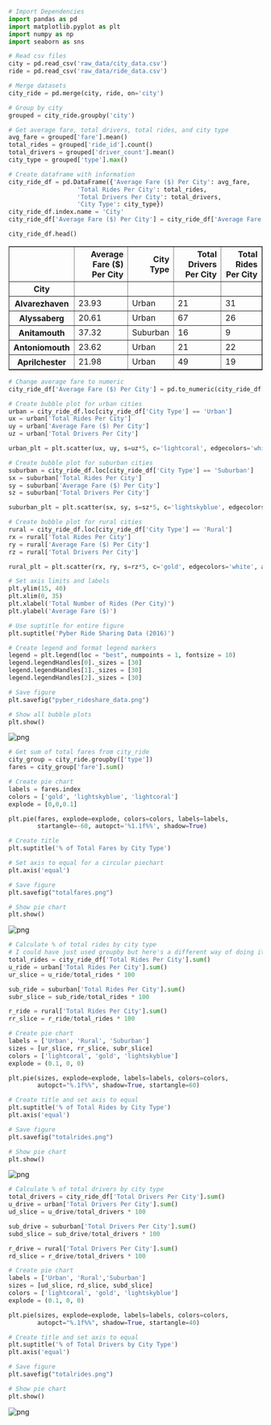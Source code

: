 

```python
# Import Dependencies
import pandas as pd
import matplotlib.pyplot as plt
import numpy as np
import seaborn as sns

# Read csv files
city = pd.read_csv('raw_data/city_data.csv')
ride = pd.read_csv('raw_data/ride_data.csv')
```


```python
# Merge datasets
city_ride = pd.merge(city, ride, on='city')

# Group by city
grouped = city_ride.groupby('city')

# Get average fare, total drivers, total rides, and city type 
avg_fare = grouped['fare'].mean()
total_rides = grouped['ride_id'].count()
total_drivers = grouped['driver_count'].mean()
city_type = grouped['type'].max()

# Create dataframe with information 
city_ride_df = pd.DataFrame({'Average Fare ($) Per City': avg_fare,
                   'Total Rides Per City': total_rides,
                   'Total Drivers Per City': total_drivers,
                   'City Type': city_type})
city_ride_df.index.name = 'City'
city_ride_df['Average Fare ($) Per City'] = city_ride_df['Average Fare ($) Per City'].map('{:.2f}'.format)

city_ride_df.head()
```




<div>
<style>
    .dataframe thead tr:only-child th {
        text-align: right;
    }

    .dataframe thead th {
        text-align: left;
    }

    .dataframe tbody tr th {
        vertical-align: top;
    }
</style>
<table border="1" class="dataframe">
  <thead>
    <tr style="text-align: right;">
      <th></th>
      <th>Average Fare ($) Per City</th>
      <th>City Type</th>
      <th>Total Drivers Per City</th>
      <th>Total Rides Per City</th>
    </tr>
    <tr>
      <th>City</th>
      <th></th>
      <th></th>
      <th></th>
      <th></th>
    </tr>
  </thead>
  <tbody>
    <tr>
      <th>Alvarezhaven</th>
      <td>23.93</td>
      <td>Urban</td>
      <td>21</td>
      <td>31</td>
    </tr>
    <tr>
      <th>Alyssaberg</th>
      <td>20.61</td>
      <td>Urban</td>
      <td>67</td>
      <td>26</td>
    </tr>
    <tr>
      <th>Anitamouth</th>
      <td>37.32</td>
      <td>Suburban</td>
      <td>16</td>
      <td>9</td>
    </tr>
    <tr>
      <th>Antoniomouth</th>
      <td>23.62</td>
      <td>Urban</td>
      <td>21</td>
      <td>22</td>
    </tr>
    <tr>
      <th>Aprilchester</th>
      <td>21.98</td>
      <td>Urban</td>
      <td>49</td>
      <td>19</td>
    </tr>
  </tbody>
</table>
</div>




```python
# Change average fare to numeric 
city_ride_df['Average Fare ($) Per City'] = pd.to_numeric(city_ride_df['Average Fare ($) Per City'])

# Create bubble plot for urban cities
urban = city_ride_df.loc[city_ride_df['City Type'] == 'Urban']
ux = urban['Total Rides Per City']
uy = urban['Average Fare ($) Per City']
uz = urban['Total Drivers Per City']

urban_plt = plt.scatter(ux, uy, s=uz*5, c='lightcoral', edgecolors='white', alpha=0.7, label='Urban')

# Create bubble plot for suburban cities
suburban = city_ride_df.loc[city_ride_df['City Type'] == 'Suburban']
sx = suburban['Total Rides Per City']
sy = suburban['Average Fare ($) Per City']
sz = suburban['Total Drivers Per City']

suburban_plt = plt.scatter(sx, sy, s=sz*5, c='lightskyblue', edgecolors='white', alpha=0.7, label='Suburban')

# Create bubble plot for rural cities
rural = city_ride_df.loc[city_ride_df['City Type'] == 'Rural']
rx = rural['Total Rides Per City']
ry = rural['Average Fare ($) Per City']
rz = rural['Total Drivers Per City']

rural_plt = plt.scatter(rx, ry, s=rz*5, c='gold', edgecolors='white', alpha=0.7, label='Rural')

# Set axis limits and labels
plt.ylim(15, 40)
plt.xlim(0, 35)
plt.xlabel('Total Number of Rides (Per City)')
plt.ylabel('Average Fare ($)')

# Use suptitle for entire figure 
plt.suptitle('Pyber Ride Sharing Data (2016)')

# Create legend and format legend markers
legend = plt.legend(loc = "best", numpoints = 1, fontsize = 10)
legend.legendHandles[0]._sizes = [30]
legend.legendHandles[1]._sizes = [30]
legend.legendHandles[2]._sizes = [30]

# Save figure
plt.savefig("pyber_rideshare_data.png")

# Show all bubble plots
plt.show()
```


![png](Pyber_files/Pyber_2_0.png)



```python
# Get sum of total fares from city_ride
city_group = city_ride.groupby(['type'])
fares = city_group['fare'].sum()

# Create pie chart
labels = fares.index
colors = ['gold', 'lightskyblue', 'lightcoral']
explode = [0,0,0.1]

plt.pie(fares, explode=explode, colors=colors, labels=labels, 
        startangle=-60, autopct='%1.1f%%', shadow=True)

# Create title
plt.suptitle('% of Total Fares by City Type')

# Set axis to equal for a circular piechart
plt.axis('equal')

# Save figure
plt.savefig("totalfares.png")

# Show pie chart
plt.show()
```


![png](Pyber_files/Pyber_3_0.png)



```python
# Calculate % of total rides by city type
# I could have just used groupby but here's a different way of doing it
total_rides = city_ride_df['Total Rides Per City'].sum()
u_ride = urban['Total Rides Per City'].sum()
ur_slice = u_ride/total_rides * 100

sub_ride = suburban['Total Rides Per City'].sum()
subr_slice = sub_ride/total_rides * 100

r_ride = rural['Total Rides Per City'].sum()
rr_slice = r_ride/total_rides * 100

# Create pie chart
labels = ['Urban', 'Rural', 'Suburban']
sizes = [ur_slice, rr_slice, subr_slice]
colors = ['lightcoral', 'gold', 'lightskyblue']
explode = (0.1, 0, 0)

plt.pie(sizes, explode=explode, labels=labels, colors=colors,
        autopct="%.1f%%", shadow=True, startangle=60)

# Create title and set axis to equal
plt.suptitle('% of Total Rides by City Type')
plt.axis('equal')

# Save figure
plt.savefig("totalrides.png")

# Show pie chart
plt.show()
```


![png](Pyber_files/Pyber_4_0.png)



```python
# Calculate % of total drivers by city type
total_drivers = city_ride_df['Total Drivers Per City'].sum()
u_drive = urban['Total Drivers Per City'].sum()
ud_slice = u_drive/total_drivers * 100

sub_drive = suburban['Total Drivers Per City'].sum()
subd_slice = sub_drive/total_drivers * 100

r_drive = rural['Total Drivers Per City'].sum()
rd_slice = r_drive/total_drivers * 100

# Create pie chart
labels = ['Urban', 'Rural','Suburban']
sizes = [ud_slice, rd_slice, subd_slice]
colors = ['lightcoral', 'gold', 'lightskyblue']
explode = (0.1, 0, 0)

plt.pie(sizes, explode=explode, labels=labels, colors=colors,
        autopct="%.1f%%", shadow=True, startangle=40)

# Create title and set axis to equal
plt.suptitle('% of Total Drivers by City Type')
plt.axis('equal')

# Save figure
plt.savefig("totalrides.png")

# Show pie chart
plt.show()
```


![png](Pyber_files/Pyber_5_0.png)

